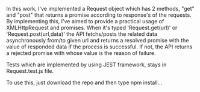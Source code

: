 In this work, I've implemented a Request object which has 2 methods, "get" and "post" that returns a promise 
according to response's of the requests. By implementing this, I've aimed to provide a practical usage of XMLHttpRequest 
and promises. When it's typed  'Request.get(url)' or 'Request.post(url,data)' the API fetchs/posts the related data asynchronously from/to given url and returns a resolved promise with the value of responded data if the process is successful. If not, the API returns a rejected promise with whose value is the reason of failure.

Tests which are implemented by using JEST framework, stays in Request.test.js file.

To use this, just download the repo and then type npm install...
